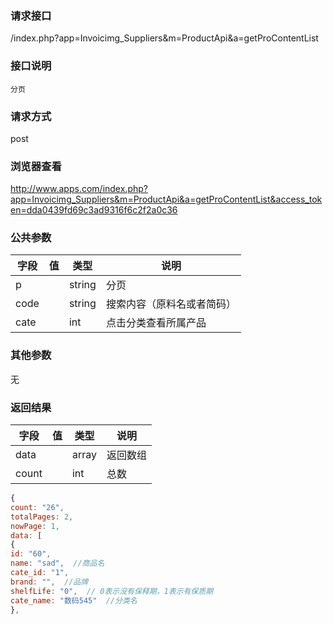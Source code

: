 ### **请求接口**
/index.php?app=Invoicimg_Suppliers&m=ProductApi&a=getProContentList

### **接口说明**
`分页`

### **请求方式**
post

### **浏览器查看**
http://www.apps.com/index.php?app=Invoicimg_Suppliers&m=ProductApi&a=getProContentList&access_token=dda0439fd69c3ad9316f6c2f2a0c36

### **公共参数** 
|字段       |值             |类型    |说明           |
| --------- |--------      |--------|--------       |
|p          |              |string |分页         |
|code       |              |string |搜索内容（原料名或者简码）|
|cate       |              |int    | 点击分类查看所属产品  |
### **其他参数**
无

### **返回结果**
|字段       |值             |类型    |说明           |
| --------- |--------      |--------|--------       |
|data      |         | array |返回数组 |
|count      |         | int | 总数 |

``` javascript
{
count: "26",
totalPages: 2,
nowPage: 1,
data: [
{
id: "60",
name: "sad",  //商品名
cate_id: "1",
brand: "",  //品牌
shelfLife: "0",  // 0表示没有保释期，1表示有保质期
cate_name: "数码545"  //分类名
},